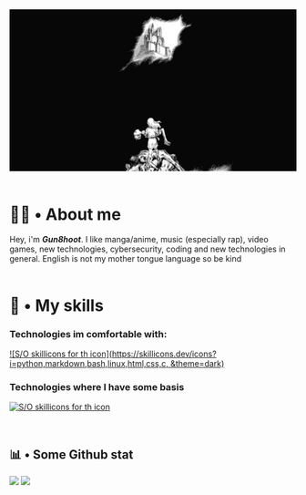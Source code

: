 <img src="./bdg_berserk.jpg" alt="Thanks Kentaro Mirua for this piece of art 🛐" width="700">
<br><br>

# 🧑‍💻 • About me
Hey, i'm ***Gun8hoot***. I like manga/anime, music (especially rap), video games, new technologies, cybersecurity, coding and new technologies in general. English is not my mother tongue language so be kind<br><br>

# 💽  • My skills 
### Technologies im comfortable with:
[![S/O skillicons for th icon](https://skillicons.dev/icons?i=python,markdown,bash,linux,html,css,c, &theme=dark)](https://skillcons.dev/)

### Technologies where I have some basis
[![S/O skillicons for th icon](https://skillicons.dev/icons?i=cpp,js,nodejs,windows&theme=dark)](https://skillcons.dev/)

<br>

## 📊  • Some Github stat
![](https://github-readme-stats.vercel.app/api?username=Gun8hoot&theme=blue-green)
![](https://github-readme-stats.vercel.app/api/top-langs/?username=Gun8hoot&theme=blue-green)

